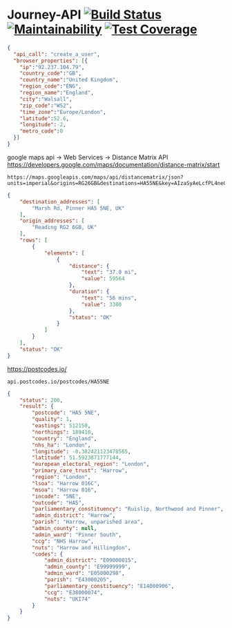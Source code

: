 # Journey-API [![Build Status](https://travis-ci.org/ed-wright/Journey-API.svg?branch=master)](https://travis-ci.org/ed-wright/Journey-API) [![Maintainability](https://api.codeclimate.com/v1/badges/d1ac774be485d653fe9a/maintainability)](https://codeclimate.com/github/Journey-Carshare/api/maintainability) [![Test Coverage](https://api.codeclimate.com/v1/badges/d1ac774be485d653fe9a/test_coverage)](https://codeclimate.com/github/Journey-Carshare/api/test_coverage)
```json
{
  "api_call": "create_a_user",
  "browser_properties": [{
    "ip":"92.237.104.79",
    "country_code":"GB",
    "country_name":"United Kingdom",
    "region_code":"ENG",
    "region_name":"England",
    "city":"Walsall",
    "zip_code":"WS2",
    "time_zone":"Europe/London",
    "latitude":52.6,
    "longitude":-2,
    "metro_code":0
  }]
}
```


google maps api -> Web Services -> Distance Matrix API https://developers.google.com/maps/documentation/distance-matrix/start
```
https://maps.googleapis.com/maps/api/distancematrix/json?units=imperial&origins=RG26GB&destinations=HA55NE&key=AIzaSyAeLcfPL4neCIBbtovCg0IG6FTUqON4R74
```
```json
{
    "destination_addresses": [
        "Marsh Rd, Pinner HA5 5NE, UK"
    ],
    "origin_addresses": [
        "Reading RG2 6GB, UK"
    ],
    "rows": [
        {
            "elements": [
                {
                    "distance": {
                        "text": "37.0 mi",
                        "value": 59564
                    },
                    "duration": {
                        "text": "56 mins",
                        "value": 3380
                    },
                    "status": "OK"
                }
            ]
        }
    ],
    "status": "OK"
}
```

https://postcodes.io/
```
api.postcodes.io/postcodes/HA55NE
```
```json
{
    "status": 200,
    "result": {
        "postcode": "HA5 5NE",
        "quality": 1,
        "eastings": 512150,
        "northings": 189410,
        "country": "England",
        "nhs_ha": "London",
        "longitude": -0.382421123478565,
        "latitude": 51.5923871777144,
        "european_electoral_region": "London",
        "primary_care_trust": "Harrow",
        "region": "London",
        "lsoa": "Harrow 016C",
        "msoa": "Harrow 016",
        "incode": "5NE",
        "outcode": "HA5",
        "parliamentary_constituency": "Ruislip, Northwood and Pinner",
        "admin_district": "Harrow",
        "parish": "Harrow, unparished area",
        "admin_county": null,
        "admin_ward": "Pinner South",
        "ccg": "NHS Harrow",
        "nuts": "Harrow and Hillingdon",
        "codes": {
            "admin_district": "E09000015",
            "admin_county": "E99999999",
            "admin_ward": "E05000298",
            "parish": "E43000205",
            "parliamentary_constituency": "E14000906",
            "ccg": "E38000074",
            "nuts": "UKI74"
        }
    }
}
```
